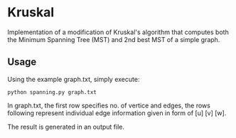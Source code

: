 # Kruskal

Implementation of a modification of Kruskal's algorithm that computes both the Minimum Spanning Tree (MST) and 2nd best MST of a simple graph.

## Usage

Using the example graph.txt, simply execute:

```
python spanning.py graph.txt
```

In graph.txt, the first row specifies no. of vertice and edges, the rows following represent individual edge information given in form of [u] [v] [w].

The result is generated in an output file.